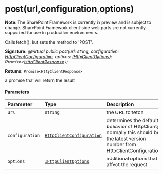 # post(url,configuration,options)
**Note:** The SharePoint Framework is currently in preview and is subject to change. SharePoint Framework client-side web parts are not currently supported for use in production environments.



Calls fetch(), but sets the method to 'POST'.

**Signature:** _@virtual public post(url: string, configuration: [HttpClientConfiguration](../sp-http/class/httpclientconfiguration.md),
    options: [IHttpClientOptions](../sp-http/interface/ihttpclientoptions.md)): Promise<[HttpClientResponse](../sp-http/class/httpclientresponse.md)>;_

**Returns**: `Promise<HttpClientResponse>`



a promise that will return the result

#### Parameters


| Parameter	   | Type    | Description |
|:-------------|:---------------|:------------|
| `url`    | `string` | the URL to fetch |
| `configuration`    | [`HttpClientConfiguration`](../sp-http/class/httpclientconfiguration.md) | determines the default behavior of HttpClient; normally this should be the latest version number from HttpClientConfigurations |
| `options`    | [`IHttpClientOptions`](../sp-http/interface/ihttpclientoptions.md) | additional options that affect the request |


